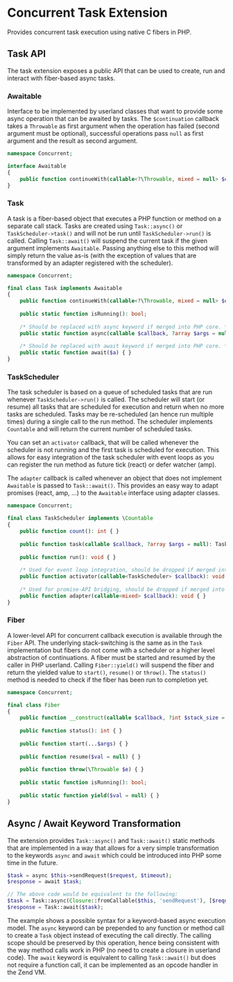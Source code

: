 # Concurrent Task Extension

Provides concurrent task execution using native C fibers in PHP.

## Task API

The task extension exposes a public API that can be used to create, run and interact with fiber-based async tasks.

### Awaitable

Interface to be implemented by userland classes that want to provide some async operation that can be awaited by tasks. The `$continuation` callback takes a `Throwable` as first argument when the operation has failed (second argument must be optional), successful operations pass `null` as first argument and the result as second argument.

```php
namespace Concurrent;

interface Awaitable
{
    public function continueWith(callable<?\Throwable, mixed = null> $continuation): void;
}
```

### Task

A task is a fiber-based object that executes a PHP function or method on a separate call stack. Tasks are created using `Task::async()` or `TaskScheduler->task()` and will not be run until `TaskScheduler->run()` is called. Calling `Task::await()` will suspend the current task if the given argument implements `Awaitable`. Passing anything else to this method will simply return the value as-is (with the exception of values that are transformed by an adapter registered with the scheduler).

```php
namespace Concurrent;

final class Task implements Awaitable
{
    public function continueWith(callable<?\Throwable, mixed = null> $continuation): void { }
    
    public static function isRunning(): bool;
    
    /* Should be replaced with async keyword if merged into PHP core. */
    public static function async(callable $callback, ?array $args = null): Task { }
    
    /* Should be replaced with await keyword if merged into PHP core. */
    public static function await($a) { }
}
```

### TaskScheduler

The task scheduler is based on a queue of scheduled tasks that are run whenever `TaskScheduler->run()` is called. The scheduler will start (or resume) all tasks that are scheduled for execution and return when no more tasks are scheduled. Tasks may be re-scheduled (an hence run multiple times) during a single call to the run method. The scheduler implements `Countable` and will return the current number of scheduled tasks.

You can set an `activator` callback, that will be called whenever the scheduler is not running and the first task is scheduled for execution. This allows for easy integration of the task scheduler with event loops as you can register the run method as future tick (react) or defer watcher (amp).

The `adapter` callback is called whenever an object that does not implement `Awaitable` is passed to `Task::await()`. This provides an easy way to adapt promises (react, amp, ...) to the `Awaitable` interface using adapter classes.

```php
namespace Concurrent;

final class TaskScheduler implements \Countable
{
    public function count(): int { }
    
    public function task(callable $callback, ?array $args = null): Task { }
    
    public function run(): void { }
    
    /* Used for event loop integration, should be dropped if merged into PHP core. */
    public function activator(callable<TaskScheduler> $callback): void { }
    
    /* Used for promise-API bridging, should be dropped if merged into PHP core. */
    public function adapter(callable<mixed> $callback): void { }
}
```

### Fiber

A lower-level API for concurrent callback execution is available through the `Fiber` API. The underlying stack-switching is the same as in the `Task` implementation but fibers do not come with a scheduler or a higher level abstraction of continuations. A fiber must be started and resumed by the caller in PHP userland. Calling `Fiber::yield()` will suspend the fiber and return the yielded value to `start()`, `resume()` or `throw()`. The `status()` method is needed to check if the fiber has been run to completion yet.

```php
namespace Concurrent;

final class Fiber
{
    public function __construct(callable $callback, ?int $stack_size = null) { }
    
    public function status(): int { }
    
    public function start(...$args) { }
    
    public function resume($val = null) { }
    
    public function throw(\Throwable $e) { }
    
    public static function isRunning(): bool;
    
    public static function yield($val = null) { }
}
```

## Async / Await Keyword Transformation

The extension provides `Task::async()` and `Task::await()` static methods that are implemented in a way that allows for a very simple transformation to the keywords `async` and `await` which could be introduced into PHP some time in the future.

```php
$task = async $this->sendRequest($request, $timeout);
$response = await $task;

// The above code would be equivalent to the following:
$task = Task::async(Closure::fromCallable($this, 'sendRequest'), [$request, $timeout]);
$response = Task::await($task);
```

The example shows a possible syntax for a keyword-based async execution model. The `async` keyword can be prepended to any function or method call to create a `Task` object instead of executing the call directly. The calling scope should be preserved by this operation, hence being consistent with the way method calls work in PHP (no need to create a closure in userland code). The `await` keyword is equivalent to calling `Task::await()` but does not require a function call, it can be implemented as an opcode handler in the Zend VM.
